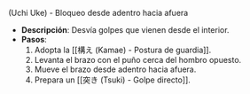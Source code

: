 
(Uchi Uke) - Bloqueo desde adentro hacia afuera
- **Descripción**: Desvía golpes que vienen desde el interior.
- **Pasos**:
  1. Adopta la [[構え (Kamae) - Postura de guardia]].
  2. Levanta el brazo con el puño cerca del hombro opuesto.
  3. Mueve el brazo desde adentro hacia afuera.
  4. Prepara un [[突き (Tsuki) - Golpe directo]].

